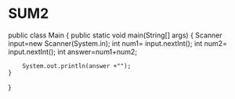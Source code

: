 # SUM2


public class Main {
    public static void main(String[] args) {
        Scanner input=new Scanner(System.in);
        int num1= input.nextInt();
        int num2= input.nextInt();
        int answer=num1+num2;

        System.out.println(answer +"");
    }

}
